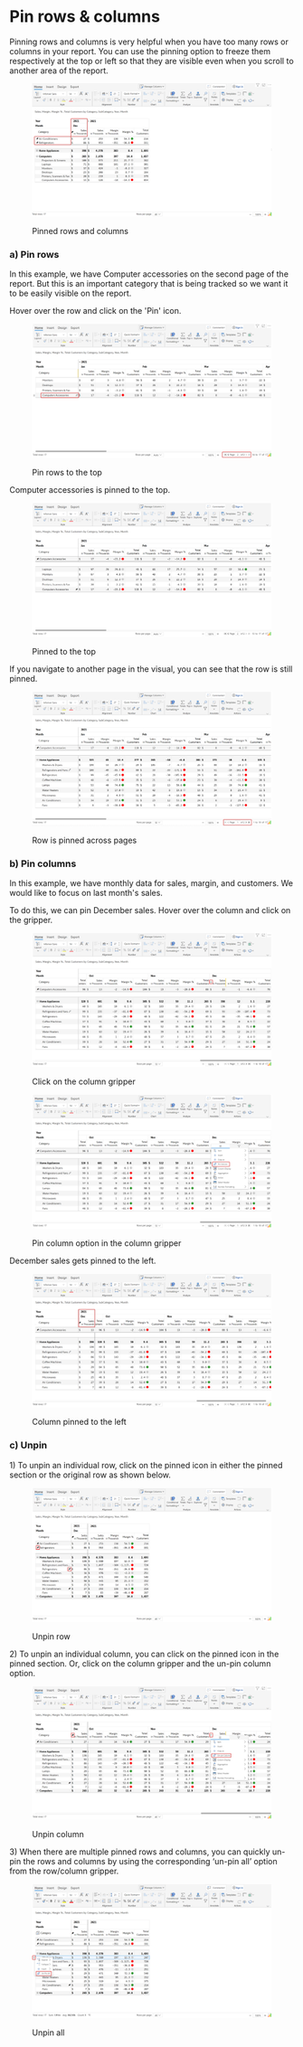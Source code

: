 # Pin rows & columns

Pinning rows and columns is very helpful when you have too many rows or columns in your report. You can use the pinning option to freeze them respectively at the top or left so that they are visible even when you scroll to another area of the report.

<figure><img src="../../.gitbook/assets/3.8.1 Pin rows columns.png" alt=""><figcaption><p>Pinned rows and columns</p></figcaption></figure>

### a) Pin rows

In this example, we have Computer accessories on the second page of the report. But this is an important category that is being tracked so we want it to be easily visible on the report.&#x20;

Hover over the row and click on the 'Pin' icon.

<figure><img src="../../.gitbook/assets/3.8.5 pin row.png" alt=""><figcaption><p>Pin rows to the top</p></figcaption></figure>

Computer accessories is pinned to the top.

<figure><img src="../../.gitbook/assets/3.8.6 pin row.png" alt=""><figcaption><p>Pinned to the top</p></figcaption></figure>

If you navigate to another page in the visual, you can see that the row is still pinned.

<figure><img src="../../.gitbook/assets/3.8.7 pin row.png" alt=""><figcaption><p>Row is pinned across pages</p></figcaption></figure>

### b) Pin columns

In this example, we have monthly data for sales, margin, and customers. We would like to focus on last month's sales.

To do this, we can pin December sales. Hover over the column and click on the gripper.

<figure><img src="../../.gitbook/assets/3.8.8 pin column.png" alt=""><figcaption><p>Click on the column gripper</p></figcaption></figure>



<figure><img src="../../.gitbook/assets/3.8.9 pin column.png" alt=""><figcaption><p>Pin column option in the column gripper</p></figcaption></figure>



December sales gets pinned to the left.

<figure><img src="../../.gitbook/assets/3.8.10 pin column.png" alt=""><figcaption><p>Column pinned to the left</p></figcaption></figure>

### c) Unpin

1\) To unpin an individual row, click on the pinned icon in either the pinned section or the original row as shown below.

<figure><img src="../../.gitbook/assets/3.8.2 Unpin rows.png" alt=""><figcaption><p>Unpin row</p></figcaption></figure>

2\) To unpin an individual column, you can click on the pinned icon in the pinned section. Or, click on the column gripper and the un-pin column option.&#x20;

<figure><img src="../../.gitbook/assets/3.8.3 Unpin column.png" alt=""><figcaption><p>Unpin column</p></figcaption></figure>

3\) When there are multiple pinned rows and columns, you can quickly un-pin the rows and columns by using the corresponding ‘un-pin all’ option from the row/column gripper.

<figure><img src="../../.gitbook/assets/3.8.4 Unpin all.png" alt=""><figcaption><p>Unpin all</p></figcaption></figure>
